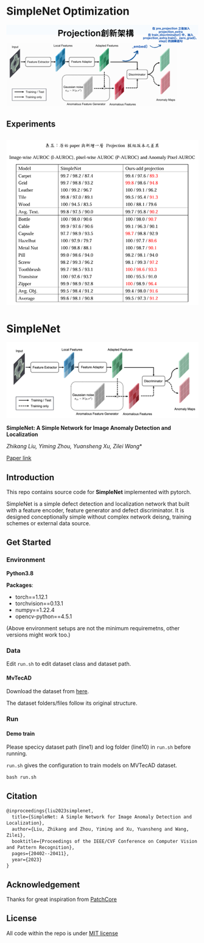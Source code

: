 # SimpleNet Optimization

![](imgs/modify.png)

## Experiments

![](imgs/results.png)
------------------------------------------
# SimpleNet


![](imgs/cover.png)

**SimpleNet: A Simple Network for Image Anomaly Detection and Localization**

*Zhikang Liu, Yiming Zhou, Yuansheng Xu, Zilei Wang**

[Paper link](https://openaccess.thecvf.com/content/CVPR2023/papers/Liu_SimpleNet_A_Simple_Network_for_Image_Anomaly_Detection_and_Localization_CVPR_2023_paper.pdf)

##  Introduction

This repo contains source code for **SimpleNet** implemented with pytorch.

SimpleNet is a simple defect detection and localization network that built with a feature encoder, feature generator and defect discriminator. It is designed conceptionally simple without complex network deisng, training schemes or external data source.

## Get Started 

### Environment 

**Python3.8**

**Packages**:
- torch==1.12.1
- torchvision==0.13.1
- numpy==1.22.4
- opencv-python==4.5.1

(Above environment setups are not the minimum requiremetns, other versions might work too.)


### Data

Edit `run.sh` to edit dataset class and dataset path.

#### MvTecAD

Download the dataset from [here](https://www.mvtec.com/company/research/datasets/mvtec-ad/).

The dataset folders/files follow its original structure.

### Run

#### Demo train

Please specicy dataset path (line1) and log folder (line10) in `run.sh` before running.

`run.sh` gives the configuration to train models on MVTecAD dataset.
```
bash run.sh
```

## Citation
```
@inproceedings{liu2023simplenet,
  title={SimpleNet: A Simple Network for Image Anomaly Detection and Localization},
  author={Liu, Zhikang and Zhou, Yiming and Xu, Yuansheng and Wang, Zilei},
  booktitle={Proceedings of the IEEE/CVF Conference on Computer Vision and Pattern Recognition},
  pages={20402--20411},
  year={2023}
}
```

## Acknowledgement

Thanks for great inspiration from [PatchCore](https://github.com/amazon-science/patchcore-inspection)

## License

All code within the repo is under [MIT license](https://mit-license.org/)
